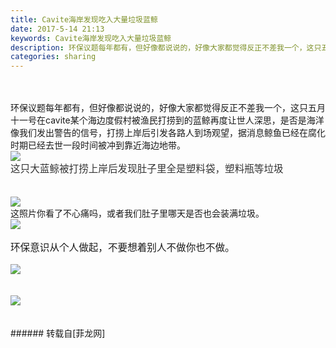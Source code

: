```yaml
---
title: Cavite海岸发现吃入大量垃圾蓝鲸
date: 2017-5-14 21:13
keywords: Cavite海岸发现吃入大量垃圾蓝鲸
description: 环保议题每年都有，但好像都说说的，好像大家都觉得反正不差我一个，这只五月十一号在cavite某个海边度假村被渔民打捞到的蓝鲸再度让世人深思，是否是海洋像我们发出警告的信号，打捞上岸后引发各路人到场观望，据消息鲸鱼已经在腐化时期已经去世一段时间被冲到靠近海边地带。这只大蓝鲸被打捞上岸后发现肚子里全是塑料袋，塑料瓶等垃圾这照片你看了不心痛吗，或者我们肚子里哪天是否也会装满垃圾。环保意识从个人做起，不要想着别人不做你也不做。
categories: sharing
---
```

<td class="t_f" id="postmessage_742959">

<br/>
<br/>
环保议题每年都有，但好像都说说的，好像大家都觉得反正不差我一个，这只五月十一号在cavite某个海边度假村被渔民打捞到的蓝鲸再度让世人深思，是否是海洋像我们发出警告的信号，打捞上岸后引发各路人到场观望，据消息鲸鱼已经在腐化时期已经去世一段时间被冲到靠近海边地带。<br/>
<div align="left">

<img aid="548968" data-cf-modified-28489502b13fa0addedc9c2f-="" file="data/attachment/forum/201705/14/210255izdunbhddbznd5nb.jpg.thumb.jpg" id="aimg_548968" inpost="1" onclick="" onmouseover="" src="http://www.flw.ph/data/attachment/forum/201705/14/210255izdunbhddbznd5nb.jpg" style="cursor:pointer" zoomfile="data/attachment/forum/201705/14/210255izdunbhddbznd5nb.jpg"/>


</div><div align="left"><font face="Open Sans, helvetica neue, helvetica, arial, sans-serif"><font color="#333333"><font style="font-size:15.6px">这只大蓝鲸被打捞上岸后发现肚子里全是塑料袋，塑料瓶等垃圾</font></font></font></div><br/>
<br/>

<img aid="548969" data-cf-modified-28489502b13fa0addedc9c2f-="" file="data/attachment/forum/201705/14/210255rf8vlv33fufvx4ue.jpg.thumb.jpg" id="aimg_548969" inpost="1" onclick="" onmouseover="" src="http://www.flw.ph/data/attachment/forum/201705/14/210255rf8vlv33fufvx4ue.jpg" style="cursor:pointer" zoomfile="data/attachment/forum/201705/14/210255rf8vlv33fufvx4ue.jpg"/>


<br/>
这照片你看了不心痛吗，或者我们肚子里哪天是否也会装满垃圾。<br/>
<div align="left">

<img aid="548970" data-cf-modified-28489502b13fa0addedc9c2f-="" file="data/attachment/forum/201705/14/210255gndz2dnnbjvp0zky.jpg.thumb.jpg" id="aimg_548970" inpost="1" onclick="" onmouseover="" src="http://www.flw.ph/data/attachment/forum/201705/14/210255gndz2dnnbjvp0zky.jpg" style="cursor:pointer" zoomfile="data/attachment/forum/201705/14/210255gndz2dnnbjvp0zky.jpg"/>


</div><br/>
<div align="left"><font style="font-size:15.6px">环保意识从个人做起，不要想着别人不做你也不做。</font></div><br/>
<div align="left">

<img aid="548971" data-cf-modified-28489502b13fa0addedc9c2f-="" file="data/attachment/forum/201705/14/210256kbis4w6ttw1824j9.jpg.thumb.jpg" id="aimg_548971" inpost="1" onclick="" onmouseover="" src="http://www.flw.ph/data/attachment/forum/201705/14/210256kbis4w6ttw1824j9.jpg" style="cursor:pointer" zoomfile="data/attachment/forum/201705/14/210256kbis4w6ttw1824j9.jpg"/>


</div><br/>
<br/>
<div align="left">

<img aid="548972" data-cf-modified-28489502b13fa0addedc9c2f-="" file="data/attachment/forum/201705/14/210256qc6kulzmxh0xc6ul.jpg.thumb.jpg" id="aimg_548972" inpost="1" onclick="" onmouseover="" src="http://www.flw.ph/data/attachment/forum/201705/14/210256qc6kulzmxh0xc6ul.jpg" style="cursor:pointer" zoomfile="data/attachment/forum/201705/14/210256qc6kulzmxh0xc6ul.jpg"/>


</div><br/>
<br/>
</td>
###### 转载自[菲龙网]